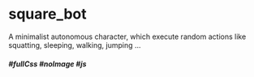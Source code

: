 # square_bot

A minimalist autonomous character, which execute random actions like squatting, sleeping, walking, jumping ...

##### #fullCss #noImage #js
